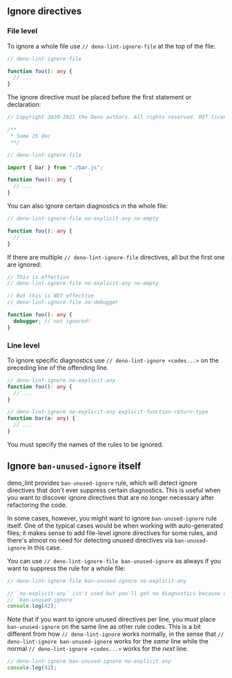 ## Ignore directives

### File level

To ignore a whole file use `// deno-lint-ignore-file` at the top of the file:

```ts
// deno-lint-ignore-file

function foo(): any {
  // ...
}
```

The ignore directive must be placed before the first statement or declaration:

```ts
// Copyright 2020-2021 the Deno authors. All rights reserved. MIT license.

/**
 * Some JS doc
 **/

// deno-lint-ignore-file

import { bar } from "./bar.js";

function foo(): any {
  // ...
}
```

You can also ignore certain diagnostics in the whole file:

```ts
// deno-lint-ignore-file no-explicit-any no-empty

function foo(): any {
  // ...
}
```

If there are multiple `// deno-lint-ignore-file` directives, all but the first
one are ignored:

```ts
// This is effective
// deno-lint-ignore-file no-explicit-any no-empty

// But this is NOT effective
// deno-lint-ignore-file no-debugger

function foo(): any {
  debugger; // not ignored!
}
```

### Line level

To ignore specific diagnostics use `// deno-lint-ignore <codes...>` on the preceding
line of the offending line.

```ts
// deno-lint-ignore no-explicit-any
function foo(): any {
  // ...
}

// deno-lint-ignore no-explicit-any explicit-function-return-type
function bar(a: any) {
  // ...
}
```

You must specify the names of the rules to be ignored.

## Ignore `ban-unused-ignore` itself

deno_lint provides `ban-unused-ignore` rule, which will detect ignore directives
that don't ever suppress certain diagnostics. This is useful when you want to discover
ignore directives that are no longer necessary after refactoring the code.

In some cases, however, you might want to ignore `ban-unused-ignore` rule itself.
One of the typical cases would be when working with auto-generated files; it makes
sense to add file-level ignore directives for some rules, and there's almost no
need for detecting unused directives via `ban-unused-ignore` in this case.

You can use `// deno-lint-ignore-file ban-unused-ignore` as always if you want to
suppress the rule for a whole file:

```ts
// deno-lint-ignore-file ban-unused-ignore no-explicit-any

// `no-explicit-any` isn't used but you'll get no diagnostics because of ignoring
// `ban-unused-ignore`
console.log(42);
```

Note that if you want to ignore unused directives per line, you must place `ban-unused-ignore`
on the same line as other rule codes. This is a bit different from how `// deno-lint-ignore`
works normally, in the sense that `// deno-lint-ignore ban-unused-ignore` works
for the _same_ line while the normal `// deno-lint-ignore <codes...>` works for
the _next_ line.

```ts
// deno-lint-ignore ban-unused-ignore no-explicit-any
console.log(42);
```
